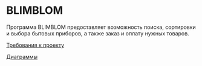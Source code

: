 # BLIMBLOM

Программа BLIMBLOM предоставляет возможность поиска, сортировки и выбора бытовых приборов, а также заказ и оплату нужных товаров.

[Требования к проекту](https://github.com/Dragonthug/lab3_ZHRCPO/blob/main/docs/SRS.md)  

[Диаграммы](https://github.com/Dragonthug/lab3_ZHRCPO/blob/main/diagrams)
